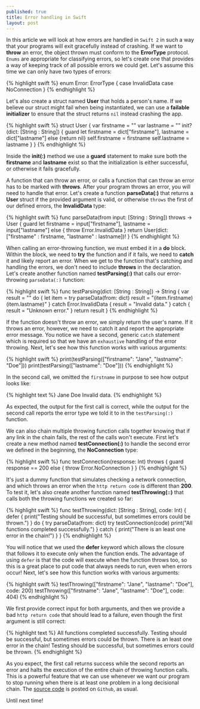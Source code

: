 ```yaml
---
published: true
title: Error handling in Swift
layout: post
---
```

In this article we will look at how errors are handled in `Swift 2` in such a way that your programs will exit gracefully instead of crashing. If we want to __throw__ an error, the object thrown must conform to the __ErrorType__ protocol. `Enums` are appropriate for classifying errors, so let's create one that provides a way of keeping track of all possible errors we could get. Let's assume this time we can only have two types of errors: 

{% highlight swift %}
enum Error: ErrorType {
    case InvalidData
    case NoConnection
}
{% endhighlight %}

Let's also create a struct named __User__ that holds a person's name. If we believe our struct might fail when being instantiated, we can use a __failable initializer__ to ensure that the struct returns `nil` instead crashing the app. 

{% highlight swift %}
struct User {
    var firstname = ""
    var lastname = ""
    init? (dict: [String : String]) {
        guard let firstname = dict["firstname"], lastname = dict["lastname"] else {return nil}
        self.firstname = firstname
        self.lastname = lastname
    }
}
{% endhighlight %}

Inside the __init(:)__ method we use a __guard__ statement to make sure both the __firstname__ and __lastname__ exist so that the initialization is either successful, or otherwise it fails gracefully. 

A function that can throw an error, or calls a function that can throw an error has to be marked with __throws__. After your program throws an error, you will need to handle that error. Let's create a function __parseData(:)__ that returns a __User__ struct if the provided argument is valid, or otherwise `throws` the first of our defined errors, the __InvalidData__ type: 

{% highlight swift %}
func parseData(from input: [String : String]) throws -> User {
    guard let firstname = input["firstname"], lastname = input["lastname"] else {
        throw Error.InvalidData
    }
    return User(dict: ["firstname" : firstname, "lastname" : lastname])!
}
{% endhighlight %}

When calling an error-throwing function, we must embed it in a __do__ block. Within the block, we need to __try__ the function and if it fails, we need to __catch__ it and likely report an error. When we get to the function that's catching and handling the errors, we don't need to include __throws__ in the declaration. Let's create another function named __testParsing(:)__ that calls our error-throwing `parseData(:)` function: 

{% highlight swift %}
func testParsing(dict: [String : String]) -> String {
    var result = ""
    do {
        let item = try parseData(from: dict)
        result = "\(item.firstname) \(item.lastname)"
    } catch Error.InvalidData {
        result = "Invalid data."
    } catch {
        result = "Unknown error."
    }
    return result
}
{% endhighlight %}

If the function doesn't throw an error, we simply return the user's name. If it throws an error, however, we need to catch it and report the appropriate error message. You notice we have a second, generic `catch` statement which is required so that we have an `exhaustive` handling of the error throwing. Next, let's see how this function works with various arguments:

{% highlight swift %}
print(testParsing(["firstname": "Jane", "lastname": "Doe"]))
print(testParsing(["lastname": "Doe"]))
{% endhighlight %}

In the second call, we omitted the `firstname` in purpose to see how output looks like:

{% highlight text %}
Jane Doe
Invalid data.
{% endhighlight %}

As expected, the output for the first call is correct, while the output for the second call reports the error type we told it to in the `testParsing(:)` function.

We can also chain multiple throwing function calls together knowing that if any link in the chain fails, the rest of the calls won't execute. First let's create a new method named __testConnection(:)__ to handle the second error we defined in the beginning, the __NoConnection__ type:

{% highlight swift %}
func testConnection(response: Int) throws {
    guard response == 200 else {
        throw Error.NoConnection
    }
}
{% endhighlight %}

It's just a dummy function that simulates checking a network connection, and which throws an error when the `http return code` is different than __200__. To test it, let's also create another function named __testThrowing(::)__ that calls both the throwing functions we created so far:

{% highlight swift %}
func testThrowing(dict: [String : String], code: Int) {
    defer {
        print("Testing should be successful, but sometimes errors could be thrown.")
    }
    do {
        try parseData(from: dict)
        try testConnection(code)
        print("All functions completed successfully.")
    } catch {
        print("There is an least one error in the chain!")
    }
}
{% endhighlight %}

You will notice that we used the __defer__ keyword which allows the closure that follows it to execute only when the function ends. The advantage of using `defer` is that the code will execute when the function throws too, so this is a great place to put code that always needs to run, even when errors occur!
Next, let's see how this function works with various arguments:    

{% highlight swift %}
testThrowing(["firstname": "Jane", "lastname": "Doe"], code: 200)
testThrowing(["firstname": "Jane", "lastname": "Doe"], code: 404)
{% endhighlight %}

We first provide correct input for both arguments, and then we provide a bad `http return code` that should lead to a failure, even though the first argument is still correct:

{% highlight text %}
All functions completed successfully.
Testing should be successful, but sometimes errors could be thrown.
There is an least one error in the chain!
Testing should be successful, but sometimes errors could be thrown.
{% endhighlight %}

As you expect, the first call returns success while the second reports an error and halts the execution of the entire chain of throwing function calls. This is a powerful feature that we can use whenever we want our program to stop running when there is at least one problem in a long decisional chain. The [source code](https://github.com/Swiftor/ErrorHandling) is posted on `Github`, as usual.

Until next time!